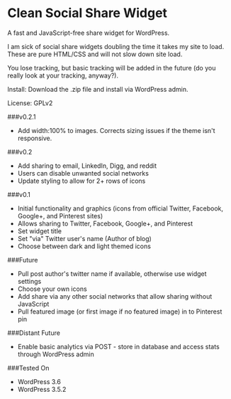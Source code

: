 Clean Social Share Widget
=========================
A fast and JavaScript-free share widget for WordPress. 

I am sick of social share widgets doubling the time it takes my site to load. These are pure HTML/CSS and will not slow down site load.

You lose tracking, but basic tracking will be added in the future (do you really look at your tracking, anyway?).

Install: Download the .zip file and install via WordPress admin.

License: GPLv2


###v0.2.1
* Add width:100% to images. Corrects sizing issues if the theme isn't responsive.


###v0.2
* Add sharing to email, LinkedIn, Digg, and reddit
* Users can disable unwanted social networks
* Update styling to allow for 2+ rows of icons


###v0.1
* Initial functionality and graphics (icons from official Twitter, Facebook, Google+, and Pinterest sites)
* Allows sharing to Twitter, Facebook, Google+, and Pinterest
* Set widget title
* Set "via" Twitter user's name (Author of blog)
* Choose between dark and light themed icons


###Future
* Pull post author's twitter name if available, otherwise use widget settings
* Choose your own icons
* Add share via any other social networks that allow sharing without JavaScript
* Pull featured image (or first image if no featured image) in to Pinterest pin


###Distant Future
* Enable basic analytics via POST - store in database and access stats through WordPress admin


###Tested On
* WordPress 3.6
* WordPress 3.5.2
